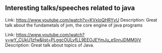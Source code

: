 ## Interesting talks/speeches related to java

Link: https://www.youtube.com/watch?v=KVxloQHRYvU
Description: Great talk about the fundametals of jvm, the core engine of java programs

Link: https://www.youtube.com/watch?v=wY_CUkU1zfw&list=PLggcOULvfLL9EEOJEYmJu_eSnnJDMM0jV
Description: Great talk about topics of Java.

